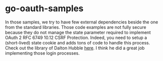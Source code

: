 # go-oauth-samples

In those samples, we try to have few external dependencies beside the one from the standard libraries. 
Those code examples are not fully secure because they do not manage the state parameter required to implement OAuth 2 RFC 6749 10.12 CSRF Protection. 
Indeed, you need to setup a (short-lived) state cookie and adds tons of code to handle this process. 
Check out the library of Dalton Hubble [here](https://github.com/dghubble/gologin). I think he did a great job implementing those login processes.
